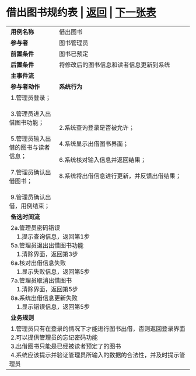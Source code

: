 # 借出图书规约表 | [返回](../README.md) | [下一张表](./usercase9.md)
<table>
    <tr>
        <td width="150"> <b>&nbsp;用例名称</b></td>
        <td colspan="2" width="700">&nbsp;借出图书</td>
    </tr>
    <tr>
        <td width="150"> <b>&nbsp;参与者</b></td>
        <td colspan="2" width="700">&nbsp;图书管理员</td>
    </tr>
    <tr>
        <td width="150"> <b>&nbsp;前置条件</b></td>
        <td colspan="2" width="700">&nbsp;图书已预定</td>
    </tr>
    <tr>
        <td width="150"> <b>&nbsp;后置条件</b></td>
        <td colspan="2" width="700">&nbsp;将修改后的图书信息和读者信息更新到系统</td>
    </tr>
    <tr>
        <td colspan="3" width="200"> <b>&nbsp;主事件流</b></td>
    </tr>
    <tr>
        <td colspan="2" width="180"> <b>&nbsp;参与者动作</b></td>
        <td width="410"> <b>&nbsp;系统行为</b></td>
    </tr>
    <tr>
        <td colspan="2" width="180">
            <span>&nbsp;1.管理员登录；</span>
            <br>
            <span>&nbsp;</span>
            <br>
            <span>&nbsp;3.管理员进入出借图书功能；</span>
            <br>
            <span>&nbsp;</span>
            <br>
            <span>&nbsp;5.管理员输入出借的图书与读者信息；</span>
            <br>
            <span>&nbsp;</span>
            <br>
            <span>&nbsp;7.管理员确认出借图书；</span>
            <br>
            <span>&nbsp;</span>
            <br>
            <span>&nbsp;9.管理员确认出借，用例结束；</span>
        </td>
        <td width="480">
            <span>&nbsp;</span>
            <br>
            <span>&nbsp;2.系统查询登录是否被允许；</span>
            <br>
            <span>&nbsp;</span>
            <br>
            <span>&nbsp;4.系统显示出借图书界面；</span>
            <br>
            <span>&nbsp;</span>
            <br>
            <span>&nbsp;6.系统核对输入信息并返回结果；</span>
            <br>
            <span>&nbsp;</span>
            <br>
            <span>&nbsp;8.系统将出借信息进行更新，并反馈出借结果；</span>
            <br>
            <span>&nbsp;</span>
        </td>
    </tr>
    <tr>
        <td colspan="3" width="200"> <b>&nbsp;备选时间流</b></td>
    </tr>
    <tr>
        <td colspan="3" width="200">
            <span>&nbsp;2a.管理员密码错误</span>
            <br>
            <span>&nbsp;&emsp;1.提示查询信息，返回第1步</span>
            <br>
            <span>&nbsp;5a.管理员退出出借图书功能</span>
            <br>
            <span>&nbsp;&emsp;1.清除界面，返回第3步</span>
            <br>
            <span>&nbsp;6a.核对出借信息失败</span>
            <br>
            <span>&nbsp;&emsp;1.显示失败信息，返回第5步</span>
            <br>
            <span>&nbsp;7a.管理员取消出借图书</span>
            <br>
            <span>&nbsp;&emsp;1.清除界面，返回第5步</span>
            <br>
            <span>&nbsp;8a.系统出借信息更新失败</span>
            <br>
            <span>&nbsp;&emsp;1.显示错误信息，返回第5步</span>
        </td>
    </tr>
    <tr>
        <td colspan="3" width="200"> <b>&nbsp;业务规则</b></td>
    </tr>
    <tr>
        <td colspan="3" width="200">
            <span>&nbsp;1.管理员只有在登录的情况下才能进行图书出借，否则返回登录界面</span>
            <br>
            <span>&nbsp;2.可以提供管理员的忘记密码功能</span>
            <br>
            <span>&nbsp;3.出借图书只能是已经被读者预定了的图书</span>
            <br>
            <span>&nbsp;4.系统应该提示并验证管理员所输入的数据的合法性，并及时提示管理员</span>
        </td>
    </tr>
</table>